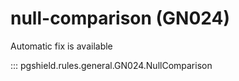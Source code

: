 # null-comparison (GN024)

Automatic fix is available

::: pgshield.rules.general.GN024.NullComparison

